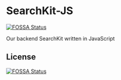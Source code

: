 # SearchKit-JS
[![FOSSA Status](https://app.fossa.io/api/projects/git%2Bgithub.com%2Forionsearch%2FSearchKit-JS.svg?type=shield)](https://app.fossa.io/projects/git%2Bgithub.com%2Forionsearch%2FSearchKit-JS?ref=badge_shield)

Our backend SearchKit written in JavaScript


## License
[![FOSSA Status](https://app.fossa.io/api/projects/git%2Bgithub.com%2Forionsearch%2FSearchKit-JS.svg?type=large)](https://app.fossa.io/projects/git%2Bgithub.com%2Forionsearch%2FSearchKit-JS?ref=badge_large)